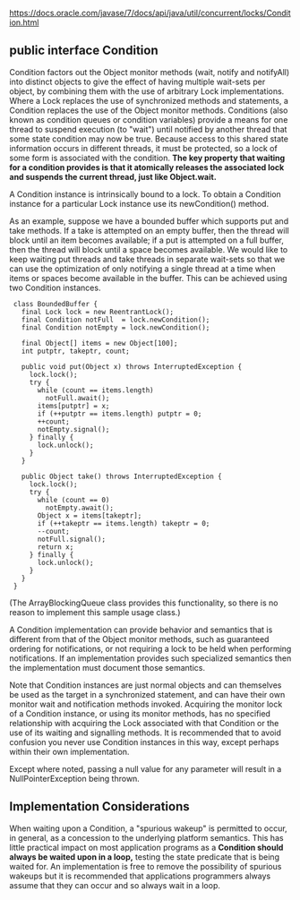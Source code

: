 https://docs.oracle.com/javase/7/docs/api/java/util/concurrent/locks/Condition.html

## public interface Condition
Condition factors out the Object monitor methods (wait, notify and notifyAll) into distinct objects to give the effect of having multiple wait-sets per object, by combining them with the use of arbitrary Lock implementations. Where a Lock replaces the use of synchronized methods and statements, a Condition replaces the use of the Object monitor methods.
Conditions (also known as condition queues or condition variables) provide a means for one thread to suspend execution (to "wait") until notified by another thread that some state condition may now be true. Because access to this shared state information occurs in different threads, it must be protected, so a lock of some form is associated with the condition. **The key property that waiting for a condition provides is that it atomically releases the associated lock and suspends the current thread, just like Object.wait.**

A Condition instance is intrinsically bound to a lock. To obtain a Condition instance for a particular Lock instance use its newCondition() method.

As an example, suppose we have a bounded buffer which supports put and take methods. If a take is attempted on an empty buffer, then the thread will block until an item becomes available; if a put is attempted on a full buffer, then the thread will block until a space becomes available. We would like to keep waiting put threads and take threads in separate wait-sets so that we can use the optimization of only notifying a single thread at a time when items or spaces become available in the buffer. This can be achieved using two Condition instances.
```
 class BoundedBuffer {
   final Lock lock = new ReentrantLock();
   final Condition notFull  = lock.newCondition(); 
   final Condition notEmpty = lock.newCondition(); 

   final Object[] items = new Object[100];
   int putptr, takeptr, count;

   public void put(Object x) throws InterruptedException {
     lock.lock();
     try {
       while (count == items.length)
         notFull.await();
       items[putptr] = x;
       if (++putptr == items.length) putptr = 0;
       ++count;
       notEmpty.signal();
     } finally {
       lock.unlock();
     }
   }

   public Object take() throws InterruptedException {
     lock.lock();
     try {
       while (count == 0)
         notEmpty.await();
       Object x = items[takeptr];
       if (++takeptr == items.length) takeptr = 0;
       --count;
       notFull.signal();
       return x;
     } finally {
       lock.unlock();
     }
   }
 }
```
(The ArrayBlockingQueue class provides this functionality, so there is no reason to implement this sample usage class.)

A Condition implementation can provide behavior and semantics that is different from that of the Object monitor methods, such as guaranteed ordering for notifications, or not requiring a lock to be held when performing notifications. If an implementation provides such specialized semantics then the implementation must document those semantics.

Note that Condition instances are just normal objects and can themselves be used as the target in a synchronized statement, and can have their own monitor wait and notification methods invoked. Acquiring the monitor lock of a Condition instance, or using its monitor methods, has no specified relationship with acquiring the Lock associated with that Condition or the use of its waiting and signalling methods. It is recommended that to avoid confusion you never use Condition instances in this way, except perhaps within their own implementation.

Except where noted, passing a null value for any parameter will result in a NullPointerException being thrown.

## Implementation Considerations
When waiting upon a Condition, a "spurious wakeup" is permitted to occur, in general, as a concession to the underlying platform semantics. This has little practical impact on most application programs as a **Condition should always be waited upon in a loop,** testing the state predicate that is being waited for. An implementation is free to remove the possibility of spurious wakeups but it is recommended that applications programmers always assume that they can occur and so always wait in a loop.

